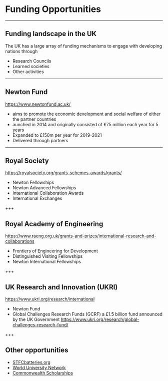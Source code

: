 # Funding Opportunities

---
## Funding landscape in the UK

The UK has a large array of funding mechanisms to engage with developing nations through

- Research Councils
- Learned societies
- Other activities

---

## Newton Fund

https://www.newtonfund.ac.uk/

- aims to promote the economic development and social welfare of either the partner countries
- aunched in 2014 and originally consisted of £75 million each year for 5 years
- Expanded to £150m per year for 2019-2021
- Delivered through partners

--- 

## Royal Society

https://royalsociety.org/grants-schemes-awards/grants/

- Newton Fellowships
- Newton Advanced Fellowships
- International Collaboration Awards
- International Exchanges

+++ 

## Royal Academy of Engineering

https://www.raeng.org.uk/grants-and-prizes/international-research-and-collaborations

- Frontiers of Engineering for Development
- Distinguished Visiting Fellowships
- Newton International Fellowships

+++

## UK Research and Innovation (UKRI)

https://www.ukri.org/research/international

- Newton Fund
- Global Challenges Research Funds (GCRF) a £1.5 billion fund announced by the UK Government
https://www.ukri.org/research/global-challenges-research-fund/

+++

## Other opportunities

- [STFCbatteries.org](https://www.stfcbatteries.org/)
- [World University Network](http://wun.ac.uk)
- [Commonwealth Scholarships](https://www.britishcouncil.in/study-uk/scholarships/commonwealth-scholarships)


